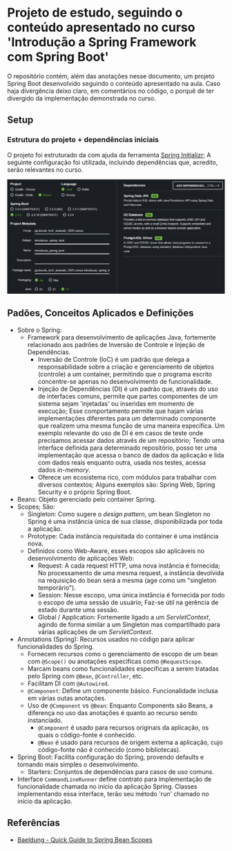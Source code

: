 # Projeto de estudo, seguindo o conteúdo apresentado no curso 'Introdução a Spring Framework com Spring Boot'
O repositório contém, além das anotações nesse documento, um projeto Spring Boot desenvolvido seguindo o conteúdo apresentado na aula.
Caso haja divergência deixo claro, em comentários no código, o porquê de ter divergido da implementação demonstrada no curso.

## Setup
### Estrutura do projeto + dependências iniciais
O projeto foi estruturado da com ajuda da ferramenta [Spring Initializr](start.spring.io);
A seguinte configuração foi utilizada, incluindo dependências que, acredito, serão relevantes no curso.

![Imagem do setup configurado no Spring Initializr](./img/setup_initializr.png)

## Padões, Conceitos Aplicados e Definições
- Sobre o Spring:
  - Framework para desenvolvimento de aplicações Java, fortemente relacionado aos padrões de Inversão de Controle e Injeção de Dependências.
    - Inversão de Controle (IoC) é um padrão que delega a responsabilidade sobre a criação e gerenciamento de objetos (controle) a um container, permitindo que o programa escrito concentre-se apenas no desenvolvimento de funcionalidade.
    - Injeção de Dependências (DI) é um padrão que, através do uso de interfaces comuns, permite que partes componentes de um sistema sejam 'injetadas' ou inseridas em momento de execução;
    Esse comportamento permite que hajam várias implementações diferentes para um determinado componente que realizem uma mesma função de uma maneira específica.
    Um exemplo relevante do uso de DI é em casos de teste onde precisamos acessar dados através de um repositório;
    Tendo uma interface definida para determinado repositório, posso ter uma implementação que acessa o banco de dados da aplicação e lida com dados reais enquanto outra, usada nos testes, acessa dados *in-memory*.
    - Oferece um ecosistema rico, com módulos para trabalhar com diversos contextos; Alguns exemplos são: Spring Web, Spring Security e o próprio Spring Boot.
- Beans: Objeto gerenciado pelo container Spring.
- Scopes; São:
  - Singleton: Como sugere o *design pattern*, um bean Singleton no Spring é uma instância única de sua classe, disponibilizada por toda a aplicação.
  - Prototype: Cada instância requisitada do container é uma instância nova.
  - Definidos como Web-Aware, esses escopos são aplicáveis no desenvolvimento de aplicações Web:
    - Request: A cada request HTTP, uma nova instância é fornecida; No processamento de uma mesma request, a instância devolvida na requisição do bean será a mesma (age como um "singleton temporário").
    - Session: Nesse escopo, uma única instância é fornecida por todo o escopo de uma sessão de usuário; Faz-se útil na gerência de estado durante uma sessão.
    - Global / Application: Fortemente ligado a um *ServletContext*, agindo de forma similar a um Singleton mas compartilhado para várias aplicações de um *ServletContext*.
- Annotations (Spring): Recursos usados no código para aplicar funcionalidades do Spring.
  - Fornecem recursos como o gerenciamento de escopo de um bean com `@Scope()` ou anotações especificas como `@RequestScope`.
  - Marcam beans como funcionalidades específicas a serem tratadas pelo Spring com `@Bean`, `@Controller`, etc.
  - Facilitam DI com `@Autowired`.
  - `@Component`: Define um componente básico. Funcionalidade inclusa em várias outas anotações.
  - Uso de `@Component` vs `@Bean`: Enquanto Components são Beans, a diferença no uso das anotações é quanto ao recurso sendo instanciado.
    - `@Component` é usado para recursos originais da aplicação, os quais o código-fonte é conhecido.
    - `@Bean` é usado para recursos de origem externa a aplicação, cujo código-fonte não é conhecido (como bibliotecas).
- Spring Boot: Facilita configuração do Spring, provendo defaults e tornando mais simples o desenvolvimento.
  - Starters: Conjuntos de dependências para casos de uso comuns.
- Interface `CommandLineRunner` define contrato para implementação de funcionalidade chamada no início da aplicação Spring.
Classes implementando essa interface, terão seu método 'run' chamado no início da aplicação.

## Referências
- [Baeldung - Quick Guide to Spring Bean Scopes](https://www.baeldung.com/spring-bean-scopes)